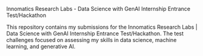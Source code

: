 Innomatics Research Labs - Data Science with GenAI Internship Entrance Test/Hackathon

This repository contains my submissions for the Innomatics Research Labs | Data Science with GenAI Internship Entrance Test/Hackathon. The test challenges focused on assessing my skills in data science, machine learning, and generative AI.

